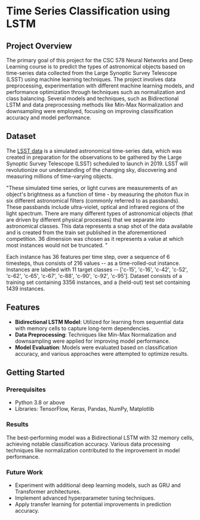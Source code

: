 # Time Series Classification using LSTM

## Project Overview

The primary goal of this project for the CSC 578 Neural Networks and Deep Learning course is to predict the types of astronomical objects based on time-series data collected from the Large Synoptic Survey Telescope (LSST) using machine learning techniques. The project involves data preprocessing, experimentation with different machine learning models, and performance optimization through techniques such as normalization and class balancing. Several models and techniques, such as Bidirectional LSTM and data preprocessing methods like Min-Max Normalization and downsampling were employed, focusing on improving classification accuracy and model performance.

## Dataset
The [LSST data](https://www.kaggle.com/competitions/csc-578-final-project-fall-2023/overview) is a simulated astronomical time-series data, which was created in preparation for the observations to be gathered by the Large Synoptic Survey Telescope (LSST) scheduled to launch in 2019.  LSST will revolutionize our understanding of the changing sky, discovering and measuring millions of time-varying objects.

"These simulated time series, or light curves are measurements of an object's brightness as a function of time - by measuring the photon flux in six different astronomical filters (commonly referred to as passbands). These passbands include ultra-violet, optical and infrared regions of the light spectrum. There are many different types of astronomical objects (that are driven by different physical processes) that we separate into astronomical classes. This data represents a snap shot of the data available and is created from the train set published in the aforementioned competition. 36 dimension was chosen as it represents a value at which most instances would not be truncated. "

Each instance has 36 features per time step, over a sequence of 6 timesteps, thus consists of 216 values -- as a time-rolled-out instance. 
Instances are labeled with 11 target classes -- ['c-15', 'c-16', 'c-42', 'c-52', 'c-62', 'c-65', 'c-67', 'c-88', 'c-90', 'c-92', 'c-95'].
Dataset consists of a training set containing 3356 instances, and a (held-out) test set containing 1439 instances.

## Features

- **Bidirectional LSTM Model**: Utilized for learning from sequential data with memory cells to capture long-term dependencies.
- **Data Preprocessing**: Techniques like Min-Max Normalization and downsampling were applied for improving model performance.
- **Model Evaluation**: Models were evaluated based on classification accuracy, and various approaches were attempted to optimize results.

## Getting Started

### Prerequisites

- Python 3.8 or above
- Libraries: TensorFlow, Keras, Pandas, NumPy, Matplotlib

### Results

The best-performing model was a Bidirectional LSTM with 32 memory cells, achieving notable classification accuracy. Various data processing techniques like normalization contributed to the improvement in model performance.

### Future Work

- Experiment with additional deep learning models, such as GRU and Transformer architectures.
- Implement advanced hyperparameter tuning techniques.
- Apply transfer learning for potential improvements in prediction accuracy.
